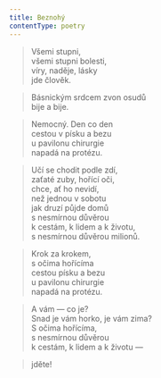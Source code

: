 ```yaml
---
title: Beznohý
contentType: poetry
---
```


> Všemi stupni,  
> všemi stupni bolesti,  
> víry, naděje, lásky  
> jde člověk.

  

> Básnickým srdcem zvon osudů  
> bije a bije.

  

> Nemocný. Den co den  
> cestou v písku a bezu  
> u pavilonu chirurgie  
> napadá na protézu.

  

> Učí se chodit podle zdí,  
> zaťaté zuby, hořící oči,  
> chce, ať ho nevidí,  
> než jednou v sobotu  
> jak druzí půjde domů  
> s nesmírnou důvěrou  
> k cestám, k lidem a k životu,  
> s nesmírnou důvěrou milionů.

  

> Krok za krokem,  
> s očima hořícíma  
> cestou písku a bezu  
> u pavilonu chirurgie  
> napadá na protézu.

  

> A vám — co je?  
> Snad je vám horko, je vám zima?  
> S očima hořícíma,  
> s nesmírnou důvěrou  
> k cestám, k lidem a k životu —

  

> jděte!
